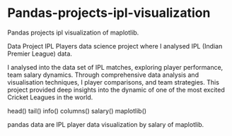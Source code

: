 # Pandas-projects-ipl-visualization

Pandas projects ipl visualization of maplotlib.

Data Project  IPL Players data science project where I analysed IPL 
(Indian Premier League) data.

I analysed into the data set of IPL matches, 
exploring player performance, team salary dynamics. 
Through comprehensive data analysis and visualisation techniques, 
I player comparisons, and team strategies. 
This project provided deep insights into the dynamic of one of the most excited Cricket Leagues in the world.

head()
tail()
info()
columns()
salary()
maplotlib()


pandas data are IPL player data visualization by salary of maplotlib.
